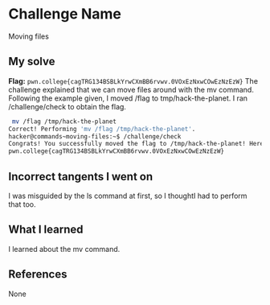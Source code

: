 # Challenge Name
Moving files

## My solve
**Flag:** `pwn.college{cagTRG134BSBLkYrwCXmBB6rvwv.0VOxEzNxwCOwEzNzEzW}`
The challenge explained that we can move files around with the mv command. Following the example given, I moved /flag to tmp/hack-the-planet.
I ran /challenge/check to obtain the flag.


```bash
 mv /flag /tmp/hack-the-planet
Correct! Performing 'mv /flag /tmp/hack-the-planet'.
hacker@commands~moving-files:~$ /challenge/check
Congrats! You successfully moved the flag to /tmp/hack-the-planet! Here it is:
pwn.college{cagTRG134BSBLkYrwCXmBB6rvwv.0VOxEzNxwCOwEzNzEzW}
```
## Incorrect tangents I went on
I was misguided by the ls command at first, so I thoughtI had to perform that too.

## What I learned
I learned about the mv command.

## References 
None
